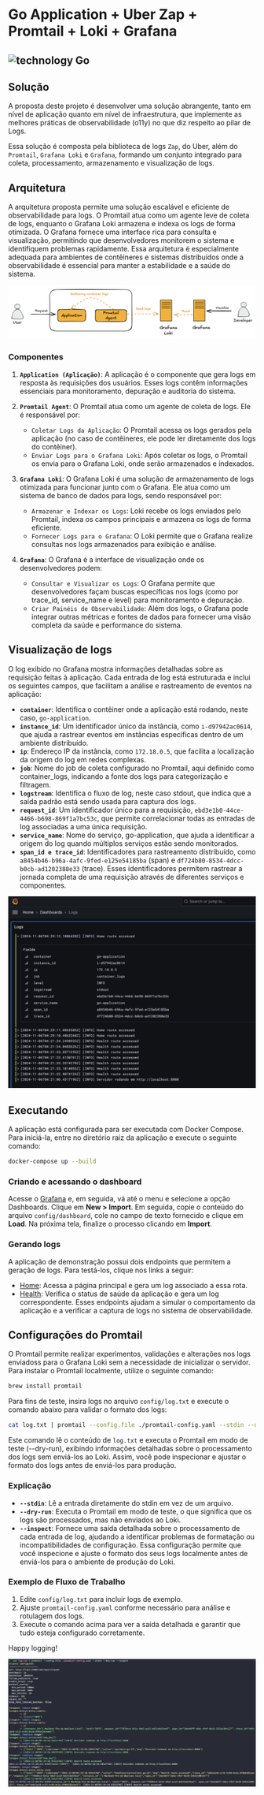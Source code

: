 # Go Application + Uber Zap + Promtail + Loki + Grafana

![technology Go](https://img.shields.io/badge/technology-go-blue.svg)
--- 

## Solução
A proposta deste projeto é desenvolver uma solução abrangente, tanto em nível de aplicação quanto em nível de infraestrutura, que implemente as melhores práticas de observabilidade (o11y) no que diz respeito ao pilar de Logs.

Essa solução é composta pela biblioteca de logs `Zap`, do Uber, além do `Promtail`, `Grafana Loki` e `Grafana`, formando um conjunto integrado para coleta, processamento, armazenamento e visualização de logs.

## Arquitetura
A arquitetura proposta permite uma solução escalável e eficiente de observabilidade para logs. 
O Promtail atua como um agente leve de coleta de logs, enquanto o Grafana Loki armazena e indexa os logs de forma otimizada. 
O Grafana fornece uma interface rica para consulta e visualização, permitindo que desenvolvedores monitorem o sistema e identifiquem problemas rapidamente. 
Essa arquitetura é especialmente adequada para ambientes de contêineres e sistemas distribuídos onde a observabilidade é essencial para manter a estabilidade e a saúde do sistema.

![Architecture](documentation/images/architecture.png)

### Componentes
1. **`Application (Aplicação)`**: A aplicação é o componente que gera logs em resposta às requisições dos usuários. Esses logs contêm informações essenciais para monitoramento, depuração e auditoria do sistema.

2. **`Promtail Agent`**: O Promtail atua como um agente de coleta de logs. Ele é responsável por:
   - `Coletar Logs da Aplicação`: O Promtail acessa os logs gerados pela aplicação (no caso de contêineres, ele pode ler diretamente dos logs do contêiner).
   - `Enviar Logs para o Grafana Loki`: Após coletar os logs, o Promtail os envia para o Grafana Loki, onde serão armazenados e indexados.

3. **`Grafana Loki`**: O Grafana Loki é uma solução de armazenamento de logs otimizada para funcionar junto com o Grafana. Ele atua como um sistema de banco de dados para logs, sendo responsável por:
   - `Armazenar e Indexar os Logs`: Loki recebe os logs enviados pelo Promtail, indexa os campos principais e armazena os logs de forma eficiente.
   - `Fornecer Logs para o Grafana`: O Loki permite que o Grafana realize consultas nos logs armazenados para exibição e análise.

4. **`Grafana`**: O Grafana é a interface de visualização onde os desenvolvedores podem:
   - `Consultar e Visualizar os Logs`: O Grafana permite que desenvolvedores façam buscas específicas nos logs (como por trace_id, service_name e level) para monitoramento e depuração.
   - `Criar Painéis de Observabilidade`: Além dos logs, o Grafana pode integrar outras métricas e fontes de dados para fornecer uma visão completa da saúde e performance do sistema.

## Visualização de logs
O log exibido no Grafana mostra informações detalhadas sobre as requisição feitas à aplicação. 
Cada entrada de log está estruturada e inclui os seguintes campos, que facilitam a análise e rastreamento de eventos na aplicação:

- **`container`**: Identifica o contêiner onde a aplicação está rodando, neste caso, `go-application`.
- **`instance_id`**: Um identificador único da instância, como `i-d97942ac0614`, que ajuda a rastrear eventos em instâncias específicas dentro de um ambiente distribuído.
- **`ip`**: Endereço IP da instância, como `172.18.0.5`, que facilita a localização da origem do log em redes complexas.
- **`job`**: Nome do job de coleta configurado no Promtail, aqui definido como container_logs, indicando a fonte dos logs para categorização e filtragem.
- **`logstream`**: Identifica o fluxo de log, neste caso stdout, que indica que a saída padrão está sendo usada para captura dos logs.
- **`request_id`**: Um identificador único para a requisição, `ebd3e1b0-44ce-4466-b698-869f1a7bc53c`, que permite correlacionar todas as entradas de log associadas a uma única requisição.
- **`service_name`**: Nome do serviço, go-application, que ajuda a identificar a origem do log quando múltiplos serviços estão sendo monitorados.
- **`span_id e trace_id`**: Identificadores para rastreamento distribuído, como `a8454b46-b96a-4afc-9fed-e125e54185ba` (span) e `df724b80-8534-4dcc-b0cb-ad1202388e33` (trace). Esses identificadores permitem rastrear a jornada completa de uma requisição através de diferentes serviços e componentes.

![Dashboard](documentation/images/dashboard.png)

## Executando
A aplicação está configurada para ser executada com Docker Compose. Para iniciá-la, entre no diretório raiz da aplicação e execute o seguinte comando:

```bash
docker-compose up --build
```

### Criando e acessando o dashboard
Acesse o [Grafana](http://localhost:3000) e, em seguida, vá até o menu e selecione a opção Dashboards.
Clique em  **New > Import**. Em seguida, copie o conteúdo do arquivo `config/dashboard`, cole no campo de texto fornecido e clique em **Load**. 
Na próxima tela, finalize o processo clicando em **Import**.

### Gerando logs
A aplicação de demonstração possui dois endpoints que permitem a geração de logs. Para testá-los, clique nos links a seguir:

- [Home](http://localhost:8080): Acessa a página principal e gera um log associado a essa rota.
- [Health](http://localhost:8080/health): Verifica o status de saúde da aplicação e gera um log correspondente.
Esses endpoints ajudam a simular o comportamento da aplicação e a verificar a captura de logs no sistema de observabilidade.

## Configurações do Promtail
O Promtail permite realizar experimentos, validações e alterações nos logs enviadoss para o Grafana Loki sem a 
necessidade de inicializar o servidor. Para instalar o Promtail localmente, utilize o seguinte comando:

```bash
brew install promtail
```

Para fins de teste, insira logs no arquivo `config/log.txt` e execute o comando abaixo para validar o formato dos logs:

```bash
cat log.txt | promtail --config.file ./promtail-config.yaml --stdin --dry-run --inspect
```

Este comando lê o conteúdo de `log.txt` e executa o Promtail em modo de teste (--dry-run), exibindo informações detalhadas sobre o processamento dos logs sem enviá-los ao Loki. Assim, você pode inspecionar e ajustar o formato dos logs antes de enviá-los para produção.

### Explicação
- **`--stdin`**: Lê a entrada diretamente do stdin em vez de um arquivo.
- **`--dry-run`**: Executa o Promtail em modo de teste, o que significa que os logs são processados, mas não enviados ao Loki.
- **`--inspect`**: Fornece uma saída detalhada sobre o processamento de cada entrada de log, ajudando a identificar problemas de formatação ou incompatibilidades de configuração.
  Essa configuração permite que você inspecione e ajuste o formato dos seus logs localmente antes de enviá-los para o ambiente de produção do Loki.

### Exemplo de Fluxo de Trabalho
1. Edite `config/log.txt` para incluir logs de exemplo.
2. Ajuste `promtail-config.yaml` conforme necessário para análise e rotulagem dos logs.
3. Execute o comando acima para ver a saída detalhada e garantir que tudo esteja configurado corretamente.

Happy logging!

![Dry Run](documentation/images/dry-run.png)